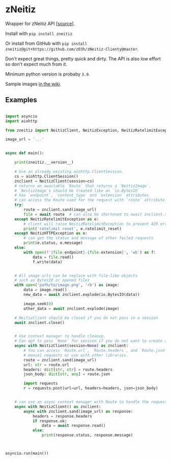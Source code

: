 # zNeitiz

Wrapper for zNeitiz API \[[source](https://github.com/z03h/zNeitiz-public)\].

Install with `pip install zneitiz`

Or install from GitHub with `pip install zneitiz@git+https://github.com/z03h/zNeitiz-Clienty@master`.

Don't expect great things, pretty quick and dirty.
The API is also low effort so don't expect much from it.

Minimum python version is probaby `3.9`.

Sample images [in the wiki](../../wiki).

## Examples

```python

import asyncio
import aiohttp

from zneitiz import NeitizClient, NeitizException, NeitizRatelimitException

image_url = '...'


async def main():

    print(zneitiz.__version__)

    # Use an already existing aiohttp.ClientSession.
    cs = aiohttp.ClientSession()
    znclient = NeitizClient(session=cs)
    # returns an awaitable `Route` that returns a `NeitizImage`.
    # `NeitizImage`s should be treated like an `io.BytesIO`
    # has `endpoint`, `content_type` and `extension` attributes
    # can access the Route used for the request with `route` attribute.
    try:
        route = znclient.sand(image_url)
        file = await route  # can also be shortened to await znclient.sand(image_url)
    except NeitizRatelimitException as e:
        # client will raise NeitizRatelimitException to prevent 429 errors
        print('ratelimit reset', e.ratelimit_reset)
    except NeitizHTTPException as e:
        # can get the status and message of other failed requests
        print(e.status, e.message)
    else:
        with open(f'{file.endpoint}.{file.extension}', 'wb') as f:
            data = file.read()
            f.write(data)


    # All image urls can be replace with file-like objects
    # such as BytesIO or opened files
    with open('path/to/image.png', 'rb') as image:
        data = image.read()
        new_data = await znclient.explode(io.BytesIO(data))

        image.seek(0)
        other_data = await znclient.explode(image)

    # NeitizClient should be closed if you do not pass in a session
    await znclient.close()


    # Use context manager to handle cleanup.
    # Can opt to pass `None` for session if you do not want to create a session
    async with NeitizClient(session=None) as znclient:
        # You can access `Route.url`, `Route.headers`, and `Route.json` for
        # manual requests or use with other libraries.
        route = znclient.sand(image_url)
        url: str = route.url
        headers: dict[str, str] = route.headers
        json_body: dict[str, any] = route.json

        import requests
        r = requests.post(url=url, headers=headers, json=json_body)


    # can use an async context manager with Route to handle the request manually
    async with NeitizClient() as znclient:
        async with znclient.sand(image_url) as response:
            headers = response.headers
            if response.ok:
                data = await response.read()
            else:
                print(response.status, response.message)



asyncio.run(main())
```
